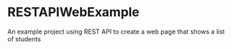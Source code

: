 # RESTAPIWebExample
An example project using REST API to create a web page that shows a list of students
